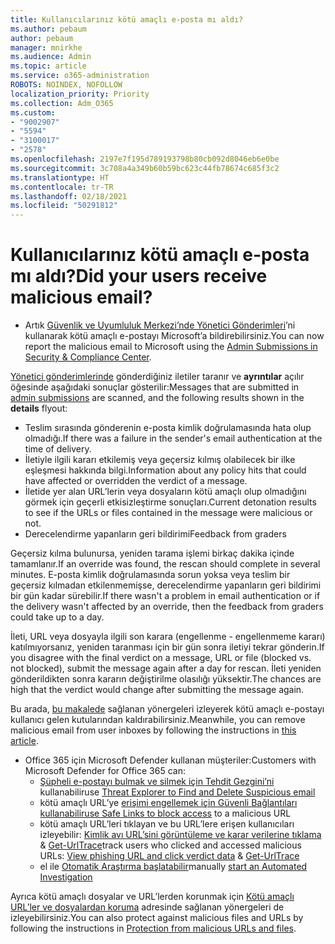 ```yaml
---
title: Kullanıcılarınız kötü amaçlı e-posta mı aldı?
ms.author: pebaum
author: pebaum
manager: mnirkhe
ms.audience: Admin
ms.topic: article
ms.service: o365-administration
ROBOTS: NOINDEX, NOFOLLOW
localization_priority: Priority
ms.collection: Adm_O365
ms.custom:
- "9002907"
- "5594"
- "3100017"
- "2578"
ms.openlocfilehash: 2197e7f195d789193798b80cb092d8046eb6e0be
ms.sourcegitcommit: 3c708a4a349b60b59bc623c44fb78674c685f3c2
ms.translationtype: HT
ms.contentlocale: tr-TR
ms.lasthandoff: 02/18/2021
ms.locfileid: "50291812"
---
```

# <a name="did-your-users-receive-malicious-email"></a><span data-ttu-id="55c81-102">Kullanıcılarınız kötü amaçlı e-posta mı aldı?</span><span class="sxs-lookup"><span data-stu-id="55c81-102">Did your users receive malicious email?</span></span>

- <span data-ttu-id="55c81-103">Artık [Güvenlik ve Uyumluluk Merkezi’nde Yönetici Gönderimleri](https://sip.protection.office.com/reportsubmission)’ni kullanarak kötü amaçlı e-postayı Microsoft’a bildirebilirsiniz.</span><span class="sxs-lookup"><span data-stu-id="55c81-103">You can now report the malicious email to Microsoft using the [Admin Submissions in Security & Compliance Center](https://sip.protection.office.com/reportsubmission).</span></span>

<span data-ttu-id="55c81-104">[Yönetici gönderimlerinde](https://sip.protection.office.com/reportsubmission) gönderdiğiniz iletiler taranır ve **ayrıntılar** açılır öğesinde aşağıdaki sonuçlar gösterilir:</span><span class="sxs-lookup"><span data-stu-id="55c81-104">Messages that are submitted in [admin submissions](https://sip.protection.office.com/reportsubmission) are scanned, and the following results shown in the **details** flyout:</span></span>

- <span data-ttu-id="55c81-105">Teslim sırasında gönderenin e-posta kimlik doğrulamasında hata olup olmadığı.</span><span class="sxs-lookup"><span data-stu-id="55c81-105">If there was a failure in the sender's email authentication at the time of delivery.</span></span>
- <span data-ttu-id="55c81-106">İletiyle ilgili kararı etkilemiş veya geçersiz kılmış olabilecek bir ilke eşleşmesi hakkında bilgi.</span><span class="sxs-lookup"><span data-stu-id="55c81-106">Information about any policy hits that could have affected or overridden the verdict of a message.</span></span>
- <span data-ttu-id="55c81-107">İletide yer alan URL’lerin veya dosyaların kötü amaçlı olup olmadığını görmek için geçerli etkisizleştirme sonuçları.</span><span class="sxs-lookup"><span data-stu-id="55c81-107">Current detonation results to see if the URLs or files contained in the message were malicious or not.</span></span>
- <span data-ttu-id="55c81-108">Derecelendirme yapanların geri bildirimi</span><span class="sxs-lookup"><span data-stu-id="55c81-108">Feedback from graders</span></span>

<span data-ttu-id="55c81-109">Geçersiz kılma bulunursa, yeniden tarama işlemi birkaç dakika içinde tamamlanır.</span><span class="sxs-lookup"><span data-stu-id="55c81-109">If an override was found, the rescan should complete in several minutes.</span></span> <span data-ttu-id="55c81-110">E-posta kimlik doğrulamasında sorun yoksa veya teslim bir geçersiz kılmadan etkilenmemişse, derecelendirme yapanların geri bildirimi bir gün kadar sürebilir.</span><span class="sxs-lookup"><span data-stu-id="55c81-110">If there wasn't a problem in email authentication or if the delivery wasn't affected by an override, then the feedback from graders could take up to a day.</span></span>

<span data-ttu-id="55c81-111">İleti, URL veya dosyayla ilgili son karara (engellenme - engellenmeme kararı) katılmıyorsanız, yeniden taranması için bir gün sonra iletiyi tekrar gönderin.</span><span class="sxs-lookup"><span data-stu-id="55c81-111">If you disagree with the final verdict on a message, URL or file (blocked vs. not blocked), submit the message again after a day for rescan.</span></span> <span data-ttu-id="55c81-112">İleti yeniden gönderildikten sonra kararın değiştirilme olasılığı yüksektir.</span><span class="sxs-lookup"><span data-stu-id="55c81-112">The chances are high that the verdict would change after submitting the message again.</span></span>

<span data-ttu-id="55c81-113">Bu arada, [bu makalede](https://docs.microsoft.com/microsoft-365/compliance/search-for-and-delete-messages-in-your-organization) sağlanan yönergeleri izleyerek kötü amaçlı e-postayı kullanıcı gelen kutularından kaldırabilirsiniz.</span><span class="sxs-lookup"><span data-stu-id="55c81-113">Meanwhile, you can remove malicious email from user inboxes by following the instructions in [this article](https://docs.microsoft.com/microsoft-365/compliance/search-for-and-delete-messages-in-your-organization).</span></span>

- <span data-ttu-id="55c81-114">Office 365 için Microsoft Defender kullanan müşteriler:</span><span class="sxs-lookup"><span data-stu-id="55c81-114">Customers with Microsoft Defender for Office 365 can:</span></span>
    - <span data-ttu-id="55c81-115">[Şüpheli e-postayı bulmak ve silmek için Tehdit Gezgini’ni](https://docs.microsoft.com/microsoft-365/security/office-365-security/investigate-malicious-email-that-was-delivered) kullanabilir</span><span class="sxs-lookup"><span data-stu-id="55c81-115">use [Threat Explorer to Find and Delete Suspicious email](https://docs.microsoft.com/microsoft-365/security/office-365-security/investigate-malicious-email-that-was-delivered)</span></span>
    - <span data-ttu-id="55c81-116">kötü amaçlı URL’ye [erişimi engellemek için Güvenli Bağlantıları kullanabilir](https://docs.microsoft.com/microsoft-365/security/office-365-security/atp-safe-links)</span><span class="sxs-lookup"><span data-stu-id="55c81-116">[use Safe Links to block access](https://docs.microsoft.com/microsoft-365/security/office-365-security/atp-safe-links) to a malicious URL</span></span>
    - <span data-ttu-id="55c81-117">kötü amaçlı URL’leri tıklayan ve bu URL’lere erişen kullanıcıları izleyebilir: [Kimlik avı URL’sini görüntüleme ve karar verilerine tıklama](https://docs.microsoft.com/microsoft-365/security/office-365-security/threat-explorer) & [Get-UrlTrace](https://docs.microsoft.com/powershell/module/exchange/get-urltrace)</span><span class="sxs-lookup"><span data-stu-id="55c81-117">track users who clicked and accessed malicious URLs: [View phishing URL and click verdict data](https://docs.microsoft.com/microsoft-365/security/office-365-security/threat-explorer) & [Get-UrlTrace](https://docs.microsoft.com/powershell/module/exchange/get-urltrace)</span></span>
    - <span data-ttu-id="55c81-118">el ile [Otomatik Araştırma başlatabilir](https://docs.microsoft.com/microsoft-365/security/office-365-security/automated-investigation-response-office)</span><span class="sxs-lookup"><span data-stu-id="55c81-118">manually [start an Automated Investigation](https://docs.microsoft.com/microsoft-365/security/office-365-security/automated-investigation-response-office)</span></span>

<span data-ttu-id="55c81-119">Ayrıca kötü amaçlı dosyalar ve URL’lerden korunmak için [Kötü amaçlı URL’ler ve dosyalardan koruma](https://docs.microsoft.com/microsoft-365/security/office-365-security/protect-against-threats) adresinde sağlanan yönergeleri de izleyebilirsiniz.</span><span class="sxs-lookup"><span data-stu-id="55c81-119">You can also protect against malicious files and URLs by following the instructions in [Protection from malicious URLs and files](https://docs.microsoft.com/microsoft-365/security/office-365-security/protect-against-threats).</span></span>